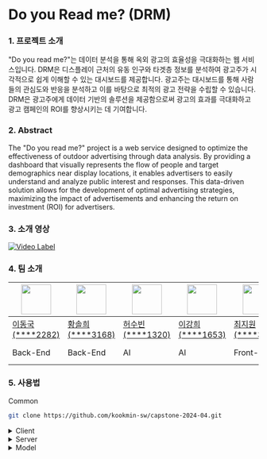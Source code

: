 # Do you Read me? (DRM)
### 1. 프로젝트 소개

"Do you read me?"는 데이터 분석을 통해 옥외 광고의 효율성을 극대화하는 웹 서비스입니다. DRM은 디스플레이 근처의 유동 인구와 타겟층 정보를 분석하여 광고주가 시각적으로 쉽게 이해할 수 있는 대시보드를 제공합니다. 광고주는 대시보드를 통해 사람들의 관심도와 반응을 분석하고 이를 바탕으로 최적의 광고 전략을 수립할 수 있습니다. DRM은 광고주에게 데이터 기반의 솔루션을 제공함으로써 광고의 효과를 극대화하고 광고 캠페인의 ROI를 향상시키는 데 기여합니다. 

### 2. Abstract

The "Do you read me?" project is a web service designed to optimize the effectiveness of outdoor advertising through data analysis. By providing a dashboard that visually represents the flow of people and target demographics near display locations, it enables advertisers to easily understand and analyze public interest and responses. This data-driven solution allows for the development of optimal advertising strategies, maximizing the impact of advertisements and enhancing the return on investment (ROI) for advertisers.

### 3. 소개 영상

[![Video Label](http://img.youtube.com/vi/Qv744Msoz18/0.jpg)](https://youtu.be/Qv744Msoz18)


### 4. 팀 소개

|<img width="60" src="https://github.com/donggook-me.png">|<img width="60" src="https://github.com/ssoree912.png">|<img width="60" src="https://github.com/soobinheo.png">|<img width="60" src="https://github.com/khleexv.png">|<img width="60" src="https://github.com/Choi-Jiwon-38.png">|<img width="60" src="https://github.com/jangsumi.png">|
|---|---|---|---|---|---|
|[이동국(****2282)](https://github.com/donggook-me)|[황솔희(****3168)](https://github.com/ssoree912)|[허수빈(****1320)](https://github.com/soobinheo)|[이강희(****1653)](https://github.com/khleexv)|[최지원(****3091)](https://github.com/Choi-Jiwon-38)|[장수미(****3216)](https://github.com/jangsumi)|
|Back-End|Back-End|AI|AI|Front-End|PM, Designer|

### 5. 사용법

Common
```bash
git clone https://github.com/kookmin-sw/capstone-2024-04.git
```

<details>
<summary>Client</summary>
<div markdown="1">

    cd src/client/ 
    yarn
    yarn run dev

</div>
</details>

<details>
<summary>Server</summary>
<div markdown="1">
    
    cd src/server/
    docker-compose up -d

</div>
</details>

<details>
<summary>Model</summary>
<div markdown="1">

    cd src/model
    pip install -r requirements.txt
    python fastapi/main.py

</div>
</details>
